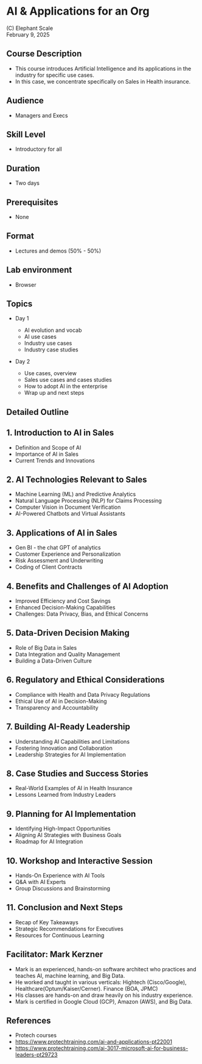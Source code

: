 # AI & Applications for an Org 

(C) Elephant Scale  
February 9, 2025

## Course Description

* This course introduces Artificial Intelligence and its applications in the industry for specific use cases.
* In this case, we concentrate specifically on Sales in Health insurance.

## Audience
* Managers and Execs

## Skill Level

* Introductory for all

## Duration
* Two days

## Prerequisites
* None

## Format
* Lectures and demos (50% - 50%)

## Lab environment
* Browser

## Topics

* Day 1
  * AI evolution and vocab
  * AI use cases
  * Industry use cases
  * Industry case studies

* Day 2
  * Use cases, overview
  * Sales use cases and cases studies
  * How to adopt AI in the enterprise
  * Wrap up and next steps

  
## Detailed Outline

## 1. Introduction to AI in Sales 
- Definition and Scope of AI
- Importance of AI in Sales
- Current Trends and Innovations

## 2. AI Technologies Relevant to Sales
- Machine Learning (ML) and Predictive Analytics
- Natural Language Processing (NLP) for Claims Processing
- Computer Vision in Document Verification
- AI-Powered Chatbots and Virtual Assistants

## 3. Applications of AI in Sales
- Gen BI - the chat GPT of analytics
- Customer Experience and Personalization
- Risk Assessment and Underwriting
- Coding of Client Contracts

## 4. Benefits and Challenges of AI Adoption
- Improved Efficiency and Cost Savings
- Enhanced Decision-Making Capabilities
- Challenges: Data Privacy, Bias, and Ethical Concerns

## 5. Data-Driven Decision Making
- Role of Big Data in Sales
- Data Integration and Quality Management
- Building a Data-Driven Culture

## 6. Regulatory and Ethical Considerations
- Compliance with Health and Data Privacy Regulations
- Ethical Use of AI in Decision-Making
- Transparency and Accountability

## 7. Building AI-Ready Leadership
- Understanding AI Capabilities and Limitations
- Fostering Innovation and Collaboration
- Leadership Strategies for AI Implementation

## 8. Case Studies and Success Stories
- Real-World Examples of AI in Health Insurance
- Lessons Learned from Industry Leaders

## 9. Planning for AI Implementation
- Identifying High-Impact Opportunities
- Aligning AI Strategies with Business Goals
- Roadmap for AI Integration

## 10. Workshop and Interactive Session
- Hands-On Experience with AI Tools
- Q&A with AI Experts
- Group Discussions and Brainstorming

## 11. Conclusion and Next Steps
- Recap of Key Takeaways
- Strategic Recommendations for Executives
- Resources for Continuous Learning

## Facilitator: Mark Kerzner
* Mark is an experienced, hands-on software architect who practices and teaches AI, machine learning, and Big Data.
* He worked and taught in various verticals: Hightech (Cisco/Google), Healthcare(Optum/Kaiser/Cerner). Finance (BOA, JPMC)
* His classes are hands-on and draw heavily on his industry experience.
* Mark is certified in Google Cloud (GCP), Amazon (AWS), and Big Data.

## References
* Protech courses
* https://www.protechtraining.com/ai-and-applications-pt22001
* https://www.protechtraining.com/ai-3017-microsoft-ai-for-business-leaders-pt29723